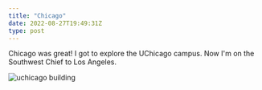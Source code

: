 ```yaml
---
title: "Chicago"
date: 2022-08-27T19:49:31Z
type: post
---
```

Chicago was great! I got to explore the UChicago campus. Now I'm on the Southwest Chief to Los Angeles.

![uchicago building](https://lh3.googleusercontent.com/pw/AL9nZEWaAp5I564aarGPCJRLefd2clUUNyQ9nCf1hAmE2ljC8IfP4HAHwX9GBQwHMZK-LeedoKwi2BOoCLHBOVY72I3UP5c4S2-o_wjHdBDoqptUW2pgbCZz9UDP8wBU7Susrs-oAh6Fvp6NbvPF2Iml4ull-A=w1080-h810-no)
